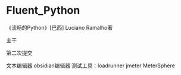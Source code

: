 # Fluent_Python
《流畅的Python》[巴西] Luciano Ramalho著

主干

第二次提交

文本编辑器:obsidian编辑器
测试工具：loadrunner jmeter MeterSphere

